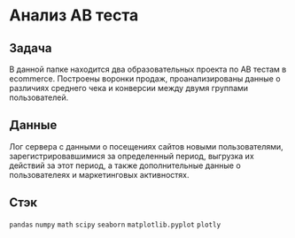 # Анализ АВ теста

## Задача
В данной папке находится два образовательных проекта по АВ тестам в ecommerce. Построены воронки продаж, проанализированы данные о различиях среднего чека и конверсии между двумя группами пользователей.

## Данные
Лог сервера с данными о посещениях сайтов новыми пользователями, зарегистрировавшимися за определенный период, выгрузка их действий за этот период, а также дополнительные данные о пользователеях и маркетинговых активностях. 

## Стэк
`pandas`
`numpy`
`math`
`scipy`
`seaborn`
`matplotlib.pyplot`
`plotly`
